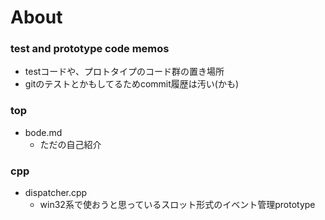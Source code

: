 # About

### test and prototype code memos

- testコードや、プロトタイプのコード群の置き場所
- gitのテストとかもしてるためcommit履歴は汚い(かも)

### top

- bode.md
  - ただの自己紹介

### cpp
- dispatcher.cpp
  - win32系で使おうと思っているスロット形式のイベント管理prototype
